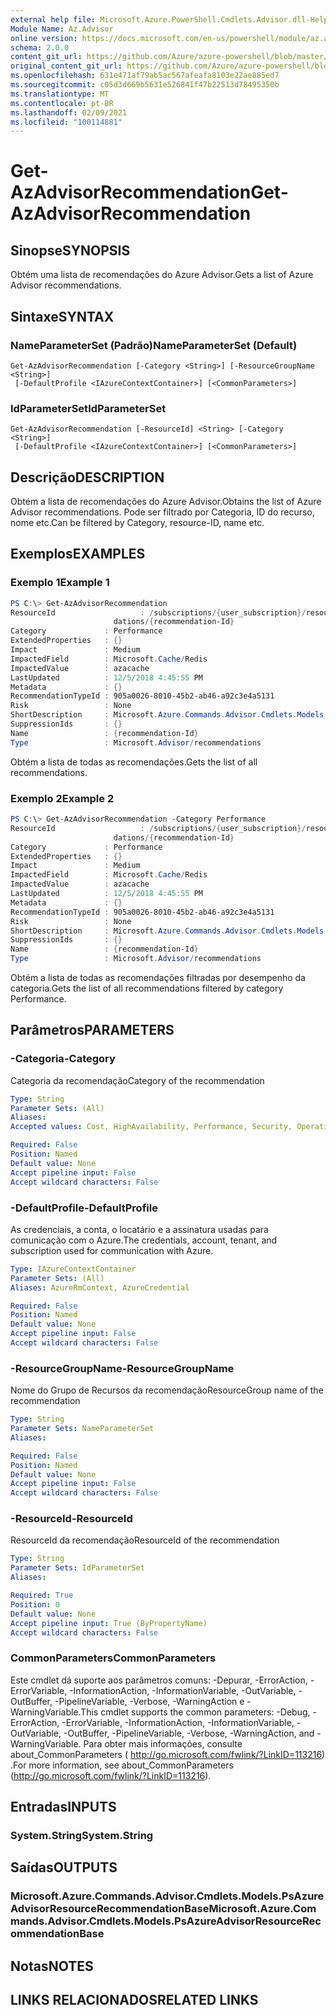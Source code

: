 ```yaml
---
external help file: Microsoft.Azure.PowerShell.Cmdlets.Advisor.dll-Help.xml
Module Name: Az.Advisor
online version: https://docs.microsoft.com/en-us/powershell/module/az.advisor/get-azadvisorrecommendation
schema: 2.0.0
content_git_url: https://github.com/Azure/azure-powershell/blob/master/src/Advisor/Advisor/help/Get-AzAdvisorRecommendation.md
original_content_git_url: https://github.com/Azure/azure-powershell/blob/master/src/Advisor/Advisor/help/Get-AzAdvisorRecommendation.md
ms.openlocfilehash: 631e471af79ab5ac567afeafa8103e22ae885ed7
ms.sourcegitcommit: c05d3d669b5631e526841f47b22513d78495350b
ms.translationtype: MT
ms.contentlocale: pt-BR
ms.lasthandoff: 02/09/2021
ms.locfileid: "100114881"
---
```

# <span data-ttu-id="406a5-101">Get-AzAdvisorRecommendation</span><span class="sxs-lookup"><span data-stu-id="406a5-101">Get-AzAdvisorRecommendation</span></span>

## <span data-ttu-id="406a5-102">Sinopse</span><span class="sxs-lookup"><span data-stu-id="406a5-102">SYNOPSIS</span></span>
<span data-ttu-id="406a5-103">Obtém uma lista de recomendações do Azure Advisor.</span><span class="sxs-lookup"><span data-stu-id="406a5-103">Gets a list of Azure Advisor recommendations.</span></span>

## <span data-ttu-id="406a5-104">Sintaxe</span><span class="sxs-lookup"><span data-stu-id="406a5-104">SYNTAX</span></span>

### <span data-ttu-id="406a5-105">NameParameterSet (Padrão)</span><span class="sxs-lookup"><span data-stu-id="406a5-105">NameParameterSet (Default)</span></span>
```
Get-AzAdvisorRecommendation [-Category <String>] [-ResourceGroupName <String>]
 [-DefaultProfile <IAzureContextContainer>] [<CommonParameters>]
```

### <span data-ttu-id="406a5-106">IdParameterSet</span><span class="sxs-lookup"><span data-stu-id="406a5-106">IdParameterSet</span></span>
```
Get-AzAdvisorRecommendation [-ResourceId] <String> [-Category <String>]
 [-DefaultProfile <IAzureContextContainer>] [<CommonParameters>]
```

## <span data-ttu-id="406a5-107">Descrição</span><span class="sxs-lookup"><span data-stu-id="406a5-107">DESCRIPTION</span></span>
<span data-ttu-id="406a5-108">Obtém a lista de recomendações do Azure Advisor.</span><span class="sxs-lookup"><span data-stu-id="406a5-108">Obtains the list of Azure Advisor recommendations.</span></span> <span data-ttu-id="406a5-109">Pode ser filtrado por Categoria, ID do recurso, nome etc.</span><span class="sxs-lookup"><span data-stu-id="406a5-109">Can be filtered by Category, resource-ID, name etc.</span></span>

## <span data-ttu-id="406a5-110">Exemplos</span><span class="sxs-lookup"><span data-stu-id="406a5-110">EXAMPLES</span></span>

### <span data-ttu-id="406a5-111">Exemplo 1</span><span class="sxs-lookup"><span data-stu-id="406a5-111">Example 1</span></span>
```powershell
PS C:\> Get-AzAdvisorRecommendation
ResourceId                   : /subscriptions/{user_subscription}/resourceGroups/{resourceGroupName}/providers/Microsoft.Cache/Redis/xyz/providers/Microsoft.Advisor/recommen
                       dations/{recommendation-Id}
Category             : Performance
ExtendedProperties   : {}
Impact               : Medium
ImpactedField        : Microsoft.Cache/Redis
ImpactedValue        : azacache
LastUpdated          : 12/5/2018 4:45:55 PM
Metadata             : {}
RecommendationTypeId : 905a0026-8010-45b2-ab46-a92c3e4a5131
Risk                 : None
ShortDescription     : Microsoft.Azure.Commands.Advisor.Cmdlets.Models.PsRecommendationBaseShortDescription
SuppressionIds       : {}
Name                 : {recommendation-Id}
Type                 : Microsoft.Advisor/recommendations
```
<span data-ttu-id="406a5-112">Obtém a lista de todas as recomendações.</span><span class="sxs-lookup"><span data-stu-id="406a5-112">Gets the list of all recommendations.</span></span>

### <span data-ttu-id="406a5-113">Exemplo 2</span><span class="sxs-lookup"><span data-stu-id="406a5-113">Example 2</span></span>
```powershell
PS C:\> Get-AzAdvisorRecommendation -Category Performance
ResourceId                   : /subscriptions/{user_subscription}/resourceGroups/{resourceGroupName}/providers/Microsoft.Cache/Redis/xyz/providers/Microsoft.Advisor/recommen
                       dations/{recommendation-Id}
Category             : Performance
ExtendedProperties   : {}
Impact               : Medium
ImpactedField        : Microsoft.Cache/Redis
ImpactedValue        : azacache
LastUpdated          : 12/5/2018 4:45:55 PM
Metadata             : {}
RecommendationTypeId : 905a0026-8010-45b2-ab46-a92c3e4a5131
Risk                 : None
ShortDescription     : Microsoft.Azure.Commands.Advisor.Cmdlets.Models.PsRecommendationBaseShortDescription
SuppressionIds       : {}
Name                 : {recommendation-Id}
Type                 : Microsoft.Advisor/recommendations
```
<span data-ttu-id="406a5-114">Obtém a lista de todas as recomendações filtradas por desempenho da categoria.</span><span class="sxs-lookup"><span data-stu-id="406a5-114">Gets the list of all recommendations filtered by category Performance.</span></span>

## <span data-ttu-id="406a5-115">Parâmetros</span><span class="sxs-lookup"><span data-stu-id="406a5-115">PARAMETERS</span></span>

### <span data-ttu-id="406a5-116">-Categoria</span><span class="sxs-lookup"><span data-stu-id="406a5-116">-Category</span></span>
<span data-ttu-id="406a5-117">Categoria da recomendação</span><span class="sxs-lookup"><span data-stu-id="406a5-117">Category of the recommendation</span></span>

```yaml
Type: String
Parameter Sets: (All)
Aliases:
Accepted values: Cost, HighAvailability, Performance, Security, OperationalExcellence

Required: False
Position: Named
Default value: None
Accept pipeline input: False
Accept wildcard characters: False
```

### <span data-ttu-id="406a5-118">-DefaultProfile</span><span class="sxs-lookup"><span data-stu-id="406a5-118">-DefaultProfile</span></span>
<span data-ttu-id="406a5-119">As credenciais, a conta, o locatário e a assinatura usadas para comunicação com o Azure.</span><span class="sxs-lookup"><span data-stu-id="406a5-119">The credentials, account, tenant, and subscription used for communication with Azure.</span></span>

```yaml
Type: IAzureContextContainer
Parameter Sets: (All)
Aliases: AzureRmContext, AzureCredential

Required: False
Position: Named
Default value: None
Accept pipeline input: False
Accept wildcard characters: False
```

### <span data-ttu-id="406a5-120">-ResourceGroupName</span><span class="sxs-lookup"><span data-stu-id="406a5-120">-ResourceGroupName</span></span>
<span data-ttu-id="406a5-121">Nome do Grupo de Recursos da recomendação</span><span class="sxs-lookup"><span data-stu-id="406a5-121">ResourceGroup name of the recommendation</span></span>

```yaml
Type: String
Parameter Sets: NameParameterSet
Aliases:

Required: False
Position: Named
Default value: None
Accept pipeline input: False
Accept wildcard characters: False
```

### <span data-ttu-id="406a5-122">-ResourceId</span><span class="sxs-lookup"><span data-stu-id="406a5-122">-ResourceId</span></span>
<span data-ttu-id="406a5-123">ResourceId da recomendação</span><span class="sxs-lookup"><span data-stu-id="406a5-123">ResourceId of the recommendation</span></span>

```yaml
Type: String
Parameter Sets: IdParameterSet
Aliases:

Required: True
Position: 0
Default value: None
Accept pipeline input: True (ByPropertyName)
Accept wildcard characters: False
```

### <span data-ttu-id="406a5-124">CommonParameters</span><span class="sxs-lookup"><span data-stu-id="406a5-124">CommonParameters</span></span>
<span data-ttu-id="406a5-125">Este cmdlet dá suporte aos parâmetros comuns: -Depurar, -ErrorAction, -ErrorVariable, -InformationAction, -InformationVariable, -OutVariable, -OutBuffer, -PipelineVariable, -Verbose, -WarningAction e -WarningVariable.</span><span class="sxs-lookup"><span data-stu-id="406a5-125">This cmdlet supports the common parameters: -Debug, -ErrorAction, -ErrorVariable, -InformationAction, -InformationVariable, -OutVariable, -OutBuffer, -PipelineVariable, -Verbose, -WarningAction, and -WarningVariable.</span></span>
<span data-ttu-id="406a5-126">Para obter mais informações, consulte about_CommonParameters ( http://go.microsoft.com/fwlink/?LinkID=113216) .</span><span class="sxs-lookup"><span data-stu-id="406a5-126">For more information, see about_CommonParameters (http://go.microsoft.com/fwlink/?LinkID=113216).</span></span>

## <span data-ttu-id="406a5-127">Entradas</span><span class="sxs-lookup"><span data-stu-id="406a5-127">INPUTS</span></span>

### <span data-ttu-id="406a5-128">System.String</span><span class="sxs-lookup"><span data-stu-id="406a5-128">System.String</span></span>

## <span data-ttu-id="406a5-129">Saídas</span><span class="sxs-lookup"><span data-stu-id="406a5-129">OUTPUTS</span></span>

### <span data-ttu-id="406a5-130">Microsoft.Azure.Commands.Advisor.Cmdlets.Models.PsAzureAdvisorResourceRecommendationBase</span><span class="sxs-lookup"><span data-stu-id="406a5-130">Microsoft.Azure.Commands.Advisor.Cmdlets.Models.PsAzureAdvisorResourceRecommendationBase</span></span>

## <span data-ttu-id="406a5-131">Notas</span><span class="sxs-lookup"><span data-stu-id="406a5-131">NOTES</span></span>

## <span data-ttu-id="406a5-132">LINKS RELACIONADOS</span><span class="sxs-lookup"><span data-stu-id="406a5-132">RELATED LINKS</span></span>
